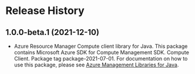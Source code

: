 # Release History

## 1.0.0-beta.1 (2021-12-10)

- Azure Resource Manager Compute client library for Java. This package contains Microsoft Azure SDK for Compute Management SDK. Compute Client. Package tag package-2021-07-01. For documentation on how to use this package, please see [Azure Management Libraries for Java](https://aka.ms/azsdk/java/mgmt).
